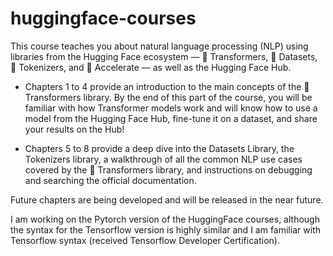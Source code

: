 # huggingface-courses

This course teaches you about natural language processing (NLP) using libraries from the Hugging Face ecosystem — 🤗 Transformers, 🤗 Datasets, 🤗 Tokenizers, and 🤗 Accelerate — as well as the Hugging Face Hub.

- Chapters 1 to 4 provide an introduction to the main concepts of the 🤗 Transformers library. By the end of this part of the course, you will be familiar with how Transformer models work and will know how to use a model from the Hugging Face Hub, fine-tune it on a dataset, and share your results on the Hub!

- Chapters 5 to 8 provide a deep dive into the Datasets Library, the Tokenizers library, a walkthrough of all the common NLP use cases covered by the 🤗 Transformers library, and instructions on debugging and searching the official documentation.

Future chapters are being developed and will be released in the near future. 

I am working on the Pytorch version of the HuggingFace courses, although the syntax for the Tensorflow version is highly similar and I am familiar with Tensorflow syntax (received Tensorflow Developer Certification).
